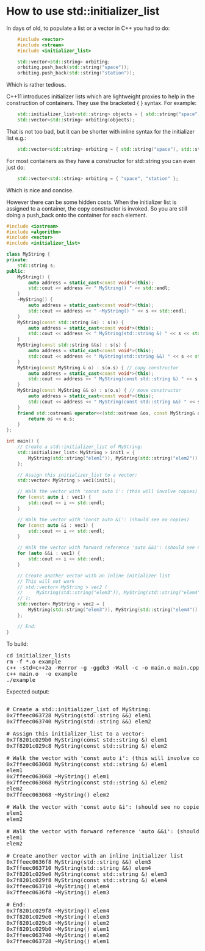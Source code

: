 How to use std::initializer_list
================================

In days of old, to populate a list or a vector in C++ you had to do:
```C++
    #include <vector>
    #include <stream>
    #include <initializer_list>

    std::vector<std::string> orbiting;
    orbiting.push_back(std::string("space"));
    orbiting.push_back(std::string("station"));
```
Which is rather tedious.

C++11 introduces initializer lists which are lightweight proxies to help
in the construction of containers. They use the bracketed { } syntax. For
example:
```C++
    std::initializer_list<std::string> objects = { std::string("space"), std::string("station") };
    std::vector<std::string> orbiting(objects);
```
That is not too bad, but it can be shorter with inline syntax for the
initializer list e.g.:
```C++
    std::vector<std::string> orbiting = { std::string("space"), std::string("station") };
```
For most containers as they have a constructor for std::string you can
even just do:
```C++
    std::vector<std::string> orbiting = { "space", "station" };
```
Which is nice and concise.

However there can be some hidden costs. When the initializer list is
assigned to a container, the copy constructor is invoked. So you are
still doing a push_back onto the container for each element.
```C++
#include <iostream>
#include <algorithm>
#include <vector>
#include <initializer_list>

class MyString {
private:
    std::string s;
public:
    MyString() {
        auto address = static_cast<const void*>(this);
        std::cout << address << " MyString() " << std::endl;
    }
    ~MyString() {
        auto address = static_cast<const void*>(this);
        std::cout << address << " ~MyString() " << s << std::endl;
    }
    MyString(const std::string &s) : s(s) {
        auto address = static_cast<const void*>(this);
        std::cout << address << " MyString(std::string &) " << s << std::endl;
    }
    MyString(const std::string &&s) : s(s) {
        auto address = static_cast<const void*>(this);
        std::cout << address << " MyString(std::string &&) " << s << std::endl;
    }
    MyString(const MyString & o) : s(o.s) { // copy constructor
        auto address = static_cast<const void*>(this);
        std::cout << address << " MyString(const std::string &) " << s << std::endl;
    }
    MyString(const MyString && o) : s(o.s) { // move constructor
        auto address = static_cast<const void*>(this);
        std::cout << address << " MyString(const std::string &&) " << s << std::endl;
    }
    friend std::ostream& operator<<(std::ostream &os, const MyString& o) {
        return os << o.s;
    }
};

int main() {
    // Create a std::initializer_list of MyString:
    std::initializer_list< MyString > init1 = {
        MyString(std::string("elem1")), MyString(std::string("elem2"))
    };

    // Assign this initializer_list to a vector:
    std::vector< MyString > vec1(init1);

    // Walk the vector with 'const auto i': (this will involve copies)
    for (const auto i : vec1) {
        std::cout << i << std::endl;
    }

    // Walk the vector with 'const auto &i': (should see no copies)
    for (const auto &i : vec1) {
        std::cout << i << std::endl;
    }

    // Walk the vector with forward reference 'auto &&i': (should see no copies)
    for (auto &&i : vec1) {
        std::cout << i << std::endl;
    }

    // Create another vector with an inline initializer list
    // This will not work
    // std::vector< MyString > vec2 (
    //     MyString(std::string("elem3")), MyString(std::string("elem4"))
    // );
    std::vector< MyString > vec2 = {
        MyString(std::string("elem3")), MyString(std::string("elem4"))
    };

    // End:
}
```
To build:
<pre>
cd initializer_lists
rm -f *.o example
c++ -std=c++2a -Werror -g -ggdb3 -Wall -c -o main.o main.cpp
c++ main.o  -o example
./example
</pre>
Expected output:
<pre>

# Create a std::initializer_list of MyString:
0x7ffeec063728 MyString(std::string &&) elem1
0x7ffeec063740 MyString(std::string &&) elem2

# Assign this initializer_list to a vector:
0x7f8201c029b0 MyString(const std::string &) elem1
0x7f8201c029c8 MyString(const std::string &) elem2

# Walk the vector with 'const auto i': (this will involve copies)
0x7ffeec063068 MyString(const std::string &) elem1
elem1
0x7ffeec063068 ~MyString() elem1
0x7ffeec063068 MyString(const std::string &) elem2
elem2
0x7ffeec063068 ~MyString() elem2

# Walk the vector with 'const auto &i': (should see no copies)
elem1
elem2

# Walk the vector with forward reference 'auto &&i': (should see no copies)
elem1
elem2

# Create another vector with an inline initializer list
0x7ffeec0636f8 MyString(std::string &&) elem3
0x7ffeec063710 MyString(std::string &&) elem4
0x7f8201c029e0 MyString(const std::string &) elem3
0x7f8201c029f8 MyString(const std::string &) elem4
0x7ffeec063710 ~MyString() elem4
0x7ffeec0636f8 ~MyString() elem3

# End:
0x7f8201c029f8 ~MyString() elem4
0x7f8201c029e0 ~MyString() elem3
0x7f8201c029c8 ~MyString() elem2
0x7f8201c029b0 ~MyString() elem1
0x7ffeec063740 ~MyString() elem2
0x7ffeec063728 ~MyString() elem1
</pre>
